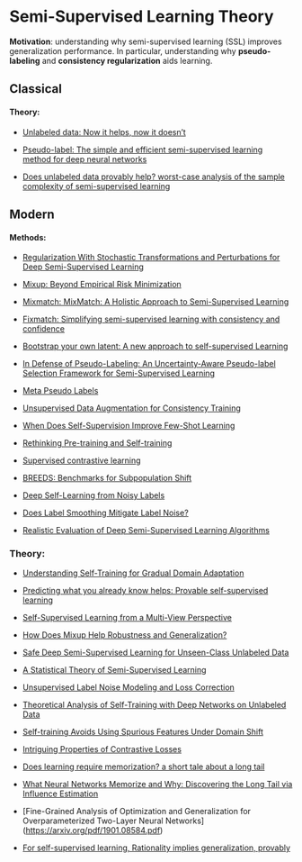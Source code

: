 # Semi-Supervised Learning Theory

**Motivation**: understanding why semi-supervised learning (SSL) improves generalization performance. 
In particular, understanding why **pseudo-labeling** and **consistency regularization** aids learning. 

## Classical

#### Theory:
- [Unlabeled data: Now it helps, now it doesn’t](https://papers.nips.cc/paper/2008/hash/07871915a8107172b3b5dc15a6574ad3-Abstract.html)
- [Pseudo-label: The simple and efficient semi-supervised learning method for deep neural
networks](https://github.com/emintham/Papers/blob/master/Lee-%20Pseudo-Label:%20The%20Simple%20and%20Efficient%20Semi-Supervised%20Learning%20Method%20for%20Deep%20Neural%20Networks.pdf)

- [Does unlabeled data provably help? worst-case analysis of the sample
complexity of semi-supervised learning](https://www.learningtheory.org/colt2008/papers/92-Ben-David.pdf)

## Modern

#### Methods:
- [Regularization With Stochastic Transformations and Perturbations for Deep Semi-Supervised Learning](https://arxiv.org/abs/1606.04586)
- [Mixup: Beyond Empirical Risk Minimization](https://arxiv.org/abs/1710.09412)
- [Mixmatch: MixMatch: A Holistic Approach to Semi-Supervised Learning](https://arxiv.org/abs/1905.02249)

- [Fixmatch: Simplifying semi-supervised learning with consistency and confidence](https://arxiv.org/abs/2001.07685)
- [Bootstrap your own latent: A new approach to self-supervised Learning](https://arxiv.org/pdf/2006.07733.pdf)
- [In Defense of Pseudo-Labeling: An Uncertainty-Aware Pseudo-label Selection Framework for Semi-Supervised Learning](https://arxiv.org/abs/2101.06329)
- [Meta Pseudo Labels](https://arxiv.org/abs/2003.10580)
- [Unsupervised Data Augmentation for Consistency Training](https://arxiv.org/pdf/1904.12848.pdf)
- [When Does Self-Supervision Improve Few-Shot Learning](https://arxiv.org/abs/1910.03560)
- [Rethinking Pre-training and Self-training](https://arxiv.org/abs/2006.06882)
- [Supervised contrastive learning](https://arxiv.org/abs/2004.11362)
- [BREEDS: Benchmarks for Subpopulation Shift](https://arxiv.org/abs/2008.04859)
- [Deep Self-Learning from Noisy Labels](https://openaccess.thecvf.com/content_ICCV_2019/html/Han_Deep_Self-Learning_From_Noisy_Labels_ICCV_2019_paper)
- [Does Label Smoothing Mitigate Label Noise?](https://arxiv.org/pdf/2003.02819)
- [Realistic Evaluation of Deep Semi-Supervised Learning Algorithms](https://papers.nips.cc/paper/2018/file/c1fea270c48e8079d8ddf7d06d26ab52-Paper.pdf)

### Theory:
- [Understanding Self-Training for Gradual Domain Adaptation](https://arxiv.org/pdf/2002.11361.pdf)
- [Predicting what you already know helps: Provable self-supervised learning](https://arxiv.org/pdf/2008.01064.pdf)
- [Self-Supervised Learning from a Multi-View Perspective](https://arxiv.org/pdf/2006.05576.pdf)


- [How Does Mixup Help Robustness and Generalization?](https://arxiv.org/pdf/2010.04819.pdf)
- [Safe Deep Semi-Supervised Learning for Unseen-Class Unlabeled Data](http://proceedings.mlr.press/v119/guo20i.html)
- [A Statistical Theory of Semi-Supervised Learning](https://arxiv.org/abs/2008.05913)

- [Unsupervised Label Noise Modeling and Loss Correction](https://arxiv.org/abs/1904.11238)
- [Theoretical Analysis of Self-Training with Deep Networks on Unlabeled Data]()
- [Self-training Avoids Using Spurious Features Under Domain Shift](https://arxiv.org/abs/2006.10032) 
- [Intriguing Properties of Contrastive Losses]()
- [Does learning require memorization? a short tale about a long tail]()
- [What Neural Networks Memorize and Why: Discovering the Long Tail via Influence Estimation]()
- [Fine-Grained Analysis of Optimization and Generalization for Overparameterized Two-Layer Neural Networks] (https://arxiv.org/pdf/1901.08584.pdf)
- [For self-supervised learning, Rationality implies generalization, provably]()

<!---
Q: Distinction between self-training, pseudo-labeling, and consistency regularization?
-->
